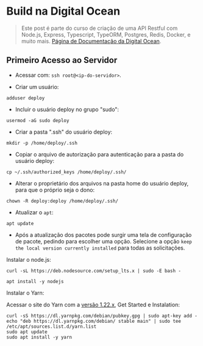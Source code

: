 # Build na Digital Ocean

> Este post é parte do curso de criação de uma API Restful com Node.js, Express, Typescript, TypeORM, Postgres, Redis, Docker, e muito mais.
> [Página de Documentação da Digital Ocean](https://www.digitalocean.com/docs/droplets/how-to/create/).

## Primeiro Acesso ao Servidor

- Acessar com: `ssh root@<ip-do-servidor>`.

- Criar um usuário:

`adduser deploy`

- Incluir o usuário deploy no grupo "sudo":

`usermod -aG sudo deploy`

- Criar a pasta ".ssh" do usuário deploy:

`mkdir -p /home/deploy/.ssh`

- Copiar o arquivo de autorização para autenticação para a pasta do usuário deploy:

`cp ~/.ssh/authorized_keys /home/deploy/.ssh/`

- Alterar o proprietário dos arquivos na pasta home do usuário deploy, para que o próprio seja o dono:

`chown -R deploy:deploy /home/deploy/.ssh/`

- Atualizar o `apt`:

`apt update`

- Após a atualização dos pacotes pode surgir uma tela de configuração de pacote, pedindo para escolher uma opção. Selecione a opção `keep the local version currently installed` para todas as solicitações.

Instalar o node.js:

```shell
curl -sL https://deb.nodesource.com/setup_lts.x | sudo -E bash -
```

```shell
apt install -y nodejs
```

Instalar o Yarn:

Acessar o site do Yarn com a [versão 1.22.x](https://classic.yarnpkg.com/en/docs/), Get Started e Instalation:

```shell
curl -sS https://dl.yarnpkg.com/debian/pubkey.gpg | sudo apt-key add -
echo "deb https://dl.yarnpkg.com/debian/ stable main" | sudo tee /etc/apt/sources.list.d/yarn.list
sudo apt update
sudo apt install -y yarn
```
